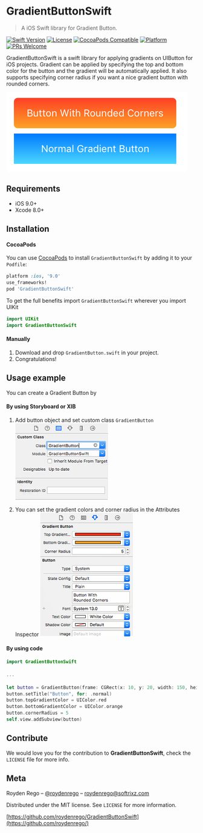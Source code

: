 # GradientButtonSwift
> A iOS Swift library for Gradient Button.

[![Swift Version][swift-image]][swift-url]
[![License][license-image]][license-url]
[![CocoaPods Compatible](https://img.shields.io/cocoapods/v/GradientButtonSwift.svg?style=flat)](https://cocoapods.org/pods/GradientButtonSwift) 
[![Platform](https://img.shields.io/badge/platform-ios-lightgrey.svg)](http://cocoapods.org/pods/GradientButtonSwift)
[![PRs Welcome](https://img.shields.io/badge/PRs-welcome-brightgreen.svg?style=flat)](http://makeapullrequest.com)

GradientButtonSwift is a swift library for applying gradients on UIButton for iOS projects. Gradient can be applied by specifying the top and bottom color for the button and the gradient will be automatically applied. It also supports specifying corner radius if you want a nice gradient button with rounded corners.

![](Images/display.png)

## Requirements

- iOS 9.0+
- Xcode 8.0+

## Installation

#### CocoaPods
You can use [CocoaPods](http://cocoapods.org/) to install `GradientButtonSwift` by adding it to your `Podfile`:

```ruby
platform :ios, '9.0'
use_frameworks!
pod 'GradientButtonSwift'
```

To get the full benefits import `GradientButtonSwift` wherever you import UIKit

``` swift
import UIKit
import GradientButtonSwift
```
#### Manually
1. Download and drop ```GradientButton.swift``` in your project.  
2. Congratulations!  

## Usage example

You can create a Gradient Button by

#### By using Storyboard or XIB
1. Add button object and set custom class `GradientButton`
![via Storyboard](Images/storyboard.png)

2. You can set the gradient colors and corner radius in the Attributes Inspector
![via Attributes Inspector](Images/inspector.png)

#### By using code
```swift
import GradientButtonSwift

...

let button = GradientButton(frame: CGRect(x: 10, y: 20, width: 150, height: 40))
button.setTitle("Button", for: .normal)
button.topGradientColor = UIColor.red
button.bottomGradientColor = UIColor.orange
button.cornerRadius = 5
self.view.addSubview(button)
```

## Contribute

We would love you for the contribution to **GradientButtonSwift**, check the ``LICENSE`` file for more info.

## Meta

Royden Rego – [@roydenrego](https://twitter.com/roydenrego) – roydenrego@softrixz.com

Distributed under the MIT license. See ``LICENSE`` for more information.

[https://github.com/roydenrego/GradientButtonSwift](https://github.com/roydenrego/)

[swift-image]:https://img.shields.io/badge/swift-3.0-orange.svg
[swift-url]: https://swift.org/
[license-image]: https://img.shields.io/github/license/roydenrego/GradientButtonSwift.svg
[license-url]: https://github.com/roydenrego/GradientButtonSwift/blob/master/LICENSE
[travis-image]: https://travis-ci.org/roydenrego/GradientButtonSwift.svg?branch=master
[travis-url]: https://travis-ci.org/roydenrego/GradientButtonSwift.svg?branch=master
[codebeat-image]: https://codebeat.co/badges/c19b47ea-2f9d-45df-8458-b2d952fe9dad
[codebeat-url]: https://codebeat.co/projects/github-com-vsouza-awesomeios-com
